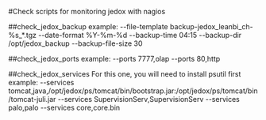 #Check scripts for monitoring jedox with nagios

##check_jedox_backup
example:
--file-template backup-jedox_leanbi_ch-%s_*.tgz --date-format %Y-%m-%d --backup-time 04:15 --backup-dir /opt/jedox_backup --backup-file-size 30

##check_jedox_ports
example:
--ports 7777,olap --ports 80,http

##check_jedox_services
For this one, you will need to install psutil first
example:
--services tomcat,java,/opt/jedox/ps/tomcat/bin/bootstrap.jar:/opt/jedox/ps/tomcat/bin/tomcat-juli.jar --services SupervisionServ,SupervisionServ --services palo,palo --services core,core.bin